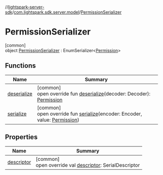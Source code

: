 //[lightspark-server-sdk](../../../index.md)/[com.lightspark.sdk.server.model](../index.md)/[PermissionSerializer](index.md)

# PermissionSerializer

[common]\
object [PermissionSerializer](index.md) : EnumSerializer&lt;[Permission](../-permission/index.md)&gt;

## Functions

| Name | Summary |
|---|---|
| [deserialize](../-withdrawal-request-status-serializer/index.md#-119773072%2FFunctions%2F-1086033721) | [common]<br>open override fun [deserialize](../-withdrawal-request-status-serializer/index.md#-119773072%2FFunctions%2F-1086033721)(decoder: Decoder): [Permission](../-permission/index.md) |
| [serialize](index.md#-1366033961%2FFunctions%2F-1086033721) | [common]<br>open override fun [serialize](index.md#-1366033961%2FFunctions%2F-1086033721)(encoder: Encoder, value: [Permission](../-permission/index.md)) |

## Properties

| Name | Summary |
|---|---|
| [descriptor](../-withdrawal-request-status-serializer/index.md#-54158242%2FProperties%2F-1086033721) | [common]<br>open override val [descriptor](../-withdrawal-request-status-serializer/index.md#-54158242%2FProperties%2F-1086033721): SerialDescriptor |
